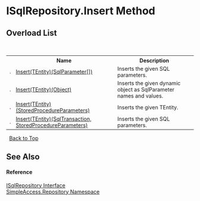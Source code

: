 # ISqlRepository.Insert Method 
 


## Overload List
&nbsp;<table><tr><th></th><th>Name</th><th>Description</th></tr><tr><td>![Public method](media/pubmethod.gif "Public method")</td><td><a href="M_SimpleAccess_Repository_ISqlRepository_Insert__1_1">Insert(TEntity)(SqlParameter[])</a></td><td>
Inserts the given SQL parameters.</td></tr><tr><td>![Public method](media/pubmethod.gif "Public method")</td><td><a href="M_SimpleAccess_Repository_ISqlRepository_Insert__1_3">Insert(TEntity)(Object)</a></td><td>
Inserts the given dynamic object as SqlParameter names and values.</td></tr><tr><td>![Public method](media/pubmethod.gif "Public method")</td><td><a href="M_SimpleAccess_Repository_ISqlRepository_Insert__1">Insert(TEntity)(StoredProcedureParameters)</a></td><td>
Inserts the given TEntity.</td></tr><tr><td>![Public method](media/pubmethod.gif "Public method")</td><td><a href="M_SimpleAccess_Repository_ISqlRepository_Insert__1_2">Insert(TEntity)(SqlTransaction, StoredProcedureParameters)</a></td><td>
Inserts the given SQL parameters.</td></tr></table>&nbsp;
<a href="#isqlrepository.insert-method">Back to Top</a>

## See Also


#### Reference
<a href="T_SimpleAccess_Repository_ISqlRepository">ISqlRepository Interface</a><br /><a href="N_SimpleAccess_Repository">SimpleAccess.Repository Namespace</a><br />